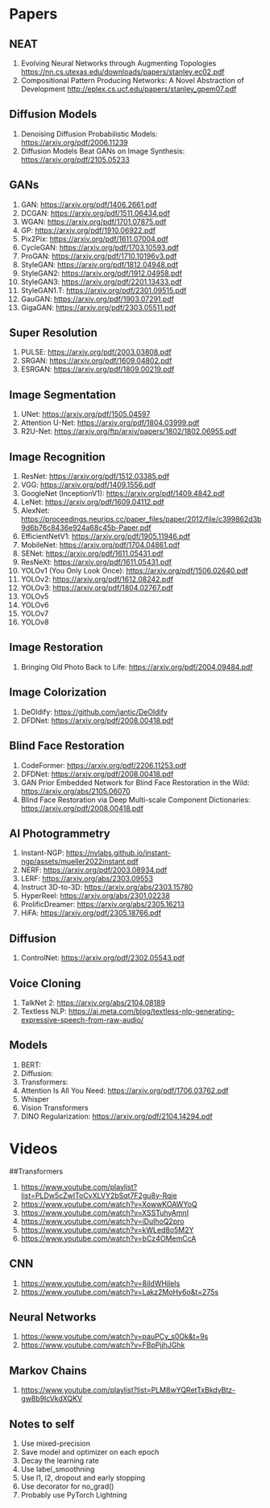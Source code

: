 # Papers

## NEAT
1. Evolving Neural Networks through
Augmenting Topologies https://nn.cs.utexas.edu/downloads/papers/stanley.ec02.pdf
1. Compositional Pattern Producing Networks:
A Novel Abstraction of Development http://eplex.cs.ucf.edu/papers/stanley_gpem07.pdf

## Diffusion Models
1. Denoising Diffusion Probabilistic Models: https://arxiv.org/pdf/2006.11239
1. Diffusion Models Beat GANs on Image Synthesis: https://arxiv.org/pdf/2105.05233

## GANs

1. GAN: https://arxiv.org/pdf/1406.2661.pdf
1. DCGAN: https://arxiv.org/pdf/1511.06434.pdf
1. WGAN: https://arxiv.org/pdf/1701.07875.pdf
1. GP: https://arxiv.org/pdf/1910.06922.pdf
1. Pix2Pix: https://arxiv.org/pdf/1611.07004.pdf
1. CycleGAN: https://arxiv.org/pdf/1703.10593.pdf
1. ProGAN: https://arxiv.org/pdf/1710.10196v3.pdf
1. StyleGAN: https://arxiv.org/pdf/1812.04948.pdf
1. StyleGAN2: https://arxiv.org/pdf/1912.04958.pdf
1. StyleGAN3: https://arxiv.org/pdf/2201.13433.pdf
1. StyleGAN1.T: https://arxiv.org/pdf/2301.09515.pdf
1. GauGAN: https://arxiv.org/pdf/1903.07291.pdf
1. GigaGAN: https://arxiv.org/pdf/2303.05511.pdf

## Super Resolution

1. PULSE: https://arxiv.org/pdf/2003.03808.pdf
1. SRGAN: https://arxiv.org/pdf/1609.04802.pdf
1. ESRGAN: https://arxiv.org/pdf/1809.00219.pdf

## Image Segmentation

1. UNet: https://arxiv.org/pdf/1505.04597
1. Attention U-Net: https://arxiv.org/pdf/1804.03999.pdf
1. R2U-Net: https://arxiv.org/ftp/arxiv/papers/1802/1802.06955.pdf

## Image Recognition

1. ResNet: https://arxiv.org/pdf/1512.03385.pdf
1. VGG: https://arxiv.org/pdf/1409.1556.pdf
1. GoogleNet (InceptionV1): https://arxiv.org/pdf/1409.4842.pdf
1. LeNet: https://arxiv.org/pdf/1609.04112.pdf
1. AlexNet: https://proceedings.neurips.cc/paper_files/paper/2012/file/c399862d3b9d6b76c8436e924a68c45b-Paper.pdf
1. EfficientNetV1: https://arxiv.org/pdf/1905.11946.pdf
1. MobileNet: https://arxiv.org/pdf/1704.04861.pdf
1. SENet: https://arxiv.org/pdf/1611.05431.pdf
1. ResNeXt: https://arxiv.org/pdf/1611.05431.pdf
1. YOLOv1 (You Only Look Once): https://arxiv.org/pdf/1506.02640.pdf
1. YOLOv2: https://arxiv.org/pdf/1612.08242.pdf
1. YOLOv3: https://arxiv.org/pdf/1804.02767.pdf
1. YOLOv5
1. YOLOv6
1. YOLOv7
1. YOLOv8

## Image Restoration

1. Bringing Old Photo Back to Life: https://arxiv.org/pdf/2004.09484.pdf

## Image Colorization

1. DeOldify: https://github.com/jantic/DeOldify
1. DFDNet: https://arxiv.org/pdf/2008.00418.pdf

## Blind Face Restoration

1. CodeFormer: https://arxiv.org/pdf/2206.11253.pdf
1. DFDNet: https://arxiv.org/pdf/2008.00418.pdf
1. GAN Prior Embedded Network for Blind Face Restoration in the Wild: https://arxiv.org/abs/2105.06070
1. Blind Face Restoration via Deep Multi-scale Component Dictionaries: https://arxiv.org/pdf/2008.00418.pdf

## AI Photogrammetry

1. Instant-NGP: https://nvlabs.github.io/instant-ngp/assets/mueller2022instant.pdf
1. NERF: https://arxiv.org/pdf/2003.08934.pdf
1. LERF: https://arxiv.org/abs/2303.09553
1. Instruct 3D-to-3D: https://arxiv.org/abs/2303.15780
1. HyperReel: https://arxiv.org/abs/2301.02238
1. ProlificDreamer: https://arxiv.org/abs/2305.16213
1. HiFA: https://arxiv.org/pdf/2305.18766.pdf

## Diffusion

1. ControlNet: https://arxiv.org/pdf/2302.05543.pdf

## Voice Cloning

1. TalkNet 2: https://arxiv.org/abs/2104.08189
2. Textless NLP: https://ai.meta.com/blog/textless-nlp-generating-expressive-speech-from-raw-audio/

## Models

1. BERT:
1. Diffusion:
1. Transformers:
1. Attention Is All You Need: https://arxiv.org/pdf/1706.03762.pdf
1. Whisper
1. Vision Transformers
1. DINO Regularization: https://arxiv.org/pdf/2104.14294.pdf

# Videos

##Transformers

1. https://www.youtube.com/playlist?list=PLDw5cZwIToCvXLVY2bSqt7F2gu8y-Rqje
1. https://www.youtube.com/watch?v=XowwKOAWYoQ
1. https://www.youtube.com/watch?v=XSSTuhyAmnI
1. https://www.youtube.com/watch?v=iDulhoQ2pro
1. https://www.youtube.com/watch?v=kWLed8o5M2Y
1. https://www.youtube.com/watch?v=bCz4OMemCcA

## CNN

1. https://www.youtube.com/watch?v=8iIdWHjleIs
1. https://www.youtube.com/watch?v=Lakz2MoHy6o&t=275s

## Neural Networks

1. https://www.youtube.com/watch?v=pauPCy_s0Ok&t=9s
1. https://www.youtube.com/watch?v=FBpPjjhJGhk

## Markov Chains

1. https://www.youtube.com/playlist?list=PLM8wYQRetTxBkdvBtz-gw8b9lcVkdXQKV

## Notes to self

1.  Use mixed-precision
1.  Save model and optimizer on each epoch
1.  Decay the learning rate
1.  Use label_smoothning
1.  Use l1, l2, dropout and early stopping
1.  Use decorator for no_grad()
1.  Probably use PyTorch Lightning
